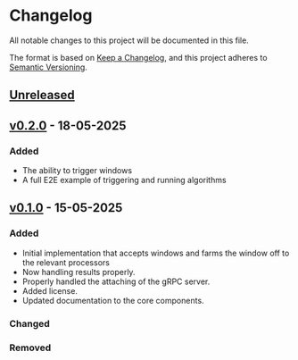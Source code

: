 # Changelog

All notable changes to this project will be documented in this file.

The format is based on [Keep a Changelog](https://keepachangelog.com/en/1.1.0/),
and this project adheres to [Semantic Versioning](https://semver.org/spec/v2.0.0.html).

## [Unreleased]

## [v0.2.0] - 18-05-2025

### Added

- The ability to trigger windows
- A full E2E example of triggering and running algorithms

## [v0.1.0] - 15-05-2025

### Added

- Initial implementation that accepts windows and farms the window off to the relevant processors
- Now handling results properly.
- Properly handled the attaching of the gRPC server.
- Added license.
- Updated documentation to the core components.

### Changed

### Removed

[unreleased]: https://github.com/Predixus/Orca/compare/v0.2.0...HEAD
[v0.2.0]: https://github.com/Predixus/Orca/compare/v0.1.0...v0.2.0
[v0.1.0]: https://github.com/Predixus/Orca/compare/v0.1.0...v0.1.0
